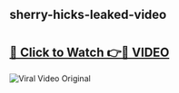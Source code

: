 ## sherry-hicks-leaked-video 

# <h2><a href="http://freeplayer.one?title=sherry-hicks-leaked-video&ref=21J">🔗 Click to Watch 👉🔴 VIDEO</a></h2>

<a href="http://freeplayer.one?title=sherry-hicks-leaked-video&ref=21J" rel="nofollow" data-target="animated-image.originalLink"><img src="https://i.ibb.co.com/xMMVF88/686577567.gif" alt="Viral Video Original" style="max-width: 100%; display: inline-block;" data-target="animated-image.originalImage"></a>

